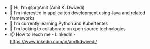 - 👋 Hi, I’m @prgAmit (Amit K. Dwivedi)
- 👀 I’m interested in applicaiton development using Java and related frameworks
- 🌱 I’m currently learning Python and Kubertentes
- 💞️ I’m looking to collaborate on open source technologies 
- 📫 How to reach me - 
LinkedIn - https://www.linkedin.com/in/amitkdwivedi/

<!---
amitk-dw/amitk-dw is a ✨ special ✨ repository because its `README.md` (this file) appears on your GitHub profile.
You can click the Preview link to take a look at your changes.
--->
